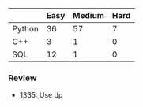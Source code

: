 |           | Easy  | Medium | Hard  |
|-----------|-------|--------|-------|
| Python    | 36    | 57     | 7     |
| C++       | 3     | 1      | 0     |
| SQL       | 12    | 1      | 0     |


### Review
* 1335: Use dp